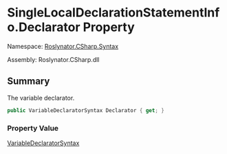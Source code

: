 # SingleLocalDeclarationStatementInfo\.Declarator Property

Namespace: [Roslynator.CSharp.Syntax](../../README.md)

Assembly: Roslynator\.CSharp\.dll

## Summary

The variable declarator\.

```csharp
public VariableDeclaratorSyntax Declarator { get; }
```

### Property Value

[VariableDeclaratorSyntax](https://docs.microsoft.com/en-us/dotnet/api/microsoft.codeanalysis.csharp.syntax.variabledeclaratorsyntax)


